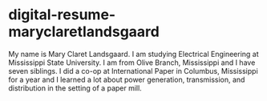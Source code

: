 # digital-resume-maryclaretlandsgaard

My name is Mary Claret Landsgaard. I am studying Electrical Engineering at Mississippi State University. I am from Olive Branch, Mississippi and I have seven siblings. I did a co-op at International Paper in Columbus, Mississippi for a year and I learned a lot about power generation, transmission, and distribution in the setting of a paper mill. 
